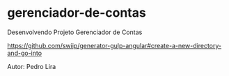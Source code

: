 # gerenciador-de-contas
 Desenvolvendo Projeto Gerenciador de Contas
 
https://github.com/swiip/generator-gulp-angular#create-a-new-directory-and-go-into

Autor: Pedro Lira

